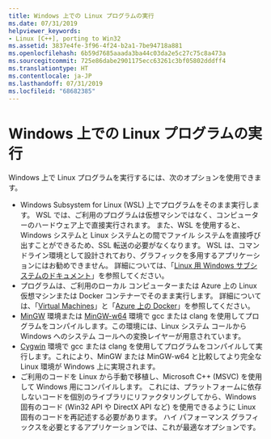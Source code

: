 ```yaml
---
title: Windows 上での Linux プログラムの実行
ms.date: 07/31/2019
helpviewer_keywords:
- Linux [C++], porting to Win32
ms.assetid: 3837e4fe-3f96-4f24-b2a1-7be94718a881
ms.openlocfilehash: 6b59d7685aaada3ba44c03da2e5c27c75c8a473a
ms.sourcegitcommit: 725e86dabe2901175ecc63261c3bf05802dddff4
ms.translationtype: HT
ms.contentlocale: ja-JP
ms.lasthandoff: 07/31/2019
ms.locfileid: "68682385"
---
```

# <a name="running-linux-programs-on-windows"></a>Windows 上での Linux プログラムの実行

Windows 上で Linux プログラムを実行するには、次のオプションを使用できます。

- Windows Subsystem for Linux (WSL) 上でプログラムをそのまま実行します。 WSL では、ご利用のプログラムは仮想マシンではなく、コンピューターのハードウェア上で直接実行されます。 また、WSL を使用すると、Windows システムと Linux システムとの間でファイル システムを直接呼び出すことができるため、SSL 転送の必要がなくなります。 WSL は、コマンドライン環境として設計されており、グラフィックを多用するアプリケーションにはお勧めできません。 詳細については、「[Linux 用 Windows サブシステムのドキュメント](/windows/wsl/about)」を参照してください。
- プログラムは、ご利用のローカル コンピューターまたは Azure 上の Linux 仮想マシンまたは Docker コンテナーでそのまま実行します。 詳細については、「[Virtual Machines](https://azure.microsoft.com/services/virtual-machines/)」と「[Azure 上の Docker](https://docs.microsoft.com/azure/docker/)」を参照してください。
- [MinGW](http://MinGW.org/) 環境または [MinGW-w64](https://MinGW-w64.org/doku.php) 環境で gcc または clang を使用してプログラムをコンパイルします。この環境には、Linux システム コールから Windows へのシステム コールへの変換レイヤーが用意されています。
- [Cygwin](https://www.cygwin.com/) 環境で gcc または clang を使用してプログラムをコンパイルして実行します。これにより、MinGW または MinGW-w64 と比較してより完全な Linux 環境が Windows 上に実現されます。
- ご利用のコードを Linux から手動で移植し、Microsoft C++ (MSVC) を使用して Windows 用にコンパイルします。 これには、プラットフォームに依存しないコードを個別のライブラリにリファクタリングしてから、Windows 固有のコード (Win32 API や DirectX API など) を使用できるように Linux 固有のコードを再記述する必要があります。 ハイ パフォーマンス グラフィックスを必要とするアプリケーションでは、これが最適なオプションです。

